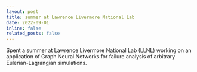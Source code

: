 ```yaml
---
layout: post
title: summer at Lawrence Livermore National Lab
date: 2022-09-01
inline: false
related_posts: false
---
```


Spent a summer at Lawrence Livermore National Lab (LLNL) working on an application of Graph Neural Networks for failure analysis of arbitrary Eulerian-Lagrangian simulations.
